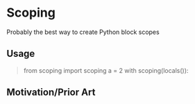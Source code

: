 # Scoping
Probably the best way to create Python block scopes

## Usage

>from scoping import scoping
>a = 2
>with scoping(locals()):
>
>
>

## Motivation/Prior Art
